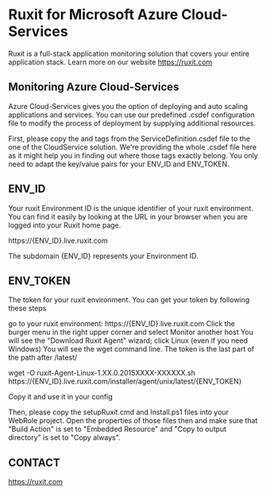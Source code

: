 Ruxit for Microsoft Azure Cloud-Services
========================================

Ruxit is a full-stack application monitoring solution that covers your entire application stack. Learn more on our website https://ruxit.com

Monitoring Azure Cloud-Services
-------------------------------

Azure Cloud-Services gives you the option of deploying and auto scaling applications and services.
You can use our predefined .csdef configuration file to modify the process of deployment by supplying additional resources. 

First, please copy the <LocalResources> and <Startup> tags from the ServiceDefinition.csdef file to the one of the CloudService solution. We're providing the whole .csdef file here as it might help you in finding out where those tags exactly belong.
You only need to adapt the key/value pairs for your ENV_ID and ENV_TOKEN.

ENV_ID
------------
Your ruxit Environment ID is the unique identifier of your ruxit environment. You can find it easily by looking at the URL in your browser when you are logged into your Ruxit home page.

https://{ENV_ID}.live.ruxit.com

The subdomain {ENV_ID} represents your Environment ID.

ENV_TOKEN
-----------
The token for your ruxit environment. You can get your token by following these steps

go to your ruxit environment: https://{ENV_ID}.live.ruxit.com
Click the burger menu in the right upper corner and select Monitor another host
You will see the "Download Ruxit Agent" wizard; click Linux (even if you need Windows)
You will see the wget command line. The token is the last part of the path after /latest/

wget -O ruxit-Agent-Linux-1.XX.0.2015XXXX-XXXXXX.sh https://{ENV_ID}.live.ruxit.com/installer/agent/unix/latest/{ENV_TOKEN}

Copy it and use it in your config

Then, please copy the setupRuxit.cmd and Install.ps1 files into your WebRole project. Open the properties of those files then and make sure that "Build Action" is set to "Embedded Resource" and "Copy to output directory" is set to "Copy always".


CONTACT
-------

https://ruxit.com




